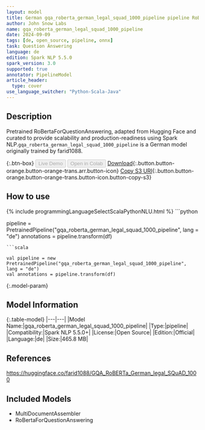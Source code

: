 ```yaml
---
layout: model
title: German gqa_roberta_german_legal_squad_1000_pipeline pipeline RoBertaForQuestionAnswering from farid1088
author: John Snow Labs
name: gqa_roberta_german_legal_squad_1000_pipeline
date: 2024-09-09
tags: [de, open_source, pipeline, onnx]
task: Question Answering
language: de
edition: Spark NLP 5.5.0
spark_version: 3.0
supported: true
annotator: PipelineModel
article_header:
  type: cover
use_language_switcher: "Python-Scala-Java"
---
```


## Description

Pretrained RoBertaForQuestionAnswering, adapted from Hugging Face and curated to provide scalability and production-readiness using Spark NLP.`gqa_roberta_german_legal_squad_1000_pipeline` is a German model originally trained by farid1088.

{:.btn-box}
<button class="button button-orange" disabled>Live Demo</button>
<button class="button button-orange" disabled>Open in Colab</button>
[Download](https://s3.amazonaws.com/auxdata.johnsnowlabs.com/public/models/gqa_roberta_german_legal_squad_1000_pipeline_de_5.5.0_3.0_1725867538300.zip){:.button.button-orange.button-orange-trans.arr.button-icon}
[Copy S3 URI](s3://auxdata.johnsnowlabs.com/public/models/gqa_roberta_german_legal_squad_1000_pipeline_de_5.5.0_3.0_1725867538300.zip){:.button.button-orange.button-orange-trans.button-icon.button-copy-s3}

## How to use



<div class="tabs-box" markdown="1">
{% include programmingLanguageSelectScalaPythonNLU.html %}
```python

pipeline = PretrainedPipeline("gqa_roberta_german_legal_squad_1000_pipeline", lang = "de")
annotations =  pipeline.transform(df)   

```
```scala

val pipeline = new PretrainedPipeline("gqa_roberta_german_legal_squad_1000_pipeline", lang = "de")
val annotations = pipeline.transform(df)

```
</div>

{:.model-param}
## Model Information

{:.table-model}
|---|---|
|Model Name:|gqa_roberta_german_legal_squad_1000_pipeline|
|Type:|pipeline|
|Compatibility:|Spark NLP 5.5.0+|
|License:|Open Source|
|Edition:|Official|
|Language:|de|
|Size:|465.8 MB|

## References

https://huggingface.co/farid1088/GQA_RoBERTa_German_legal_SQuAD_1000

## Included Models

- MultiDocumentAssembler
- RoBertaForQuestionAnswering